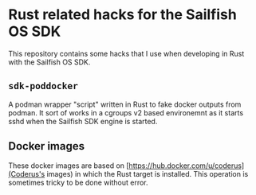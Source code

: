 # Rust related hacks for the Sailfish OS SDK

This repository contains some hacks that I use when developing in Rust
with the Sailfish OS SDK.

## `sdk-poddocker`

A podman wrapper "script" written in Rust to fake docker outputs from
podman. It sort of works in a cgroups v2 based environemnt as it starts sshd
when the Sailfish SDK engine is started.

## Docker images

These docker images are based on [https://hub.docker.com/u/coderus](Coderus's images)
in which the Rust target is installed. This operation is sometimes tricky to be
done without error.
